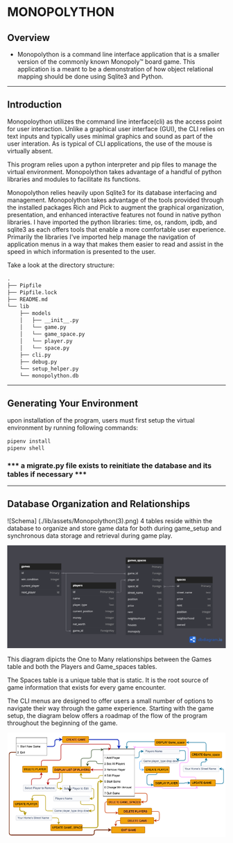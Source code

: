 # MONOPOLYTHON

## Overview

- Monopolython is a command line interface application that is a smaller version of the commonly known Monopoly™ board game. This application is a meant to be a demonstration of how object relational mapping should be done using Sqlite3 and Python.

---

## Introduction

Monopoloython utilizes the command line interface(cli) as the access point for user interaction.  Unlike a graphical user interface (GUI), the CLI relies on text inputs and typically uses minimal graphics and sound as part of the user interation. As is typical of CLI applications, the use of the mouse is virtually absent.

This program relies upon a python interpreter and pip files to manage the virtual environment. Monopolython takes advantage of a handful of python libraries and modules to facilitate its functions. 

Monopolython relies heavily upon Sqlite3 for its database interfacing and management. Monopolython takes advantage of the tools provided through the installed packages Rich and Pick to augment the graphical organization, presentation, and enhanced interactive features not found in native python libraries.  I have imported the python libraries:   time, os, random, ipdb, and sqlite3 as each offers tools that enable a more comfortable user experience. Primarily the libraries I've imported help manage the navigation of application menus in a way that makes them easier to read and assist in the speed in which information is presented to the user.



Take a look at the directory structure:

```console
.
├── Pipfile
├── Pipfile.lock
├── README.md
└── lib
    ├── models
    │   ├── __init__.py
    │   └── game.py
    │   └── game_space.py
    │   └── player.py
    │   └── space.py
    ├── cli.py
    ├── debug.py
    └── setup_helper.py
    └── monopolython.db
```


---

## Generating Your Environment

upon installation of the program, users must first setup the virtual environment by running
following commands:
```console
pipenv install
pipenv shell
```
### *** a migrate.py file exists to reinitiate the database and its tables if necessary ***
---

## Database Organization and Relationships

![Schema] (./lib/assets/Monopolython(3).png)
4 tables reside within the database to organize and store game data for both during game_setup
and synchronous data storage and retrieval during game play.

![alt text](<lib/assets/Monopolython (3).png>) 

This diagram dipicts the One to Many relationships between the Games table and both the Players and Game_spaces tables.   

The Spaces table is a unique table that is static. It is the root source of game information that exists for every game encounter.

The CLI menus are designed to offer users a small number of options to navigate their way through the game experience.  Starting with the game setup, the diagram below offers a roadmap of the flow of the program throughout the beginning of the game.

![alt text](lib/assets/gameboard2.jpg)



